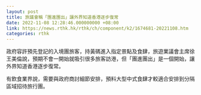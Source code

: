 ```yaml
---
layout: post
title: 旅議會稱「團進團出」讓外界知道香港逐步復常
date: 2022-11-08 12:28:46.000000000 +08:00
link: https://news.rthk.hk/rthk/ch/component/k2/1674681-20221108.htm
categories: rthk
---
```


政府容許預先登記的入境團旅客，持黃碼進入指定景點及食肆，旅遊業議會主席徐王美倫說，預期不會一開始就吸引很多旅客訪港，但「團進團出」是一個開始，讓外界知道香港逐步復常。

有飲食業界說，需要與政府商討細節安排，預料大型中式食肆才較適合安排到分隔區域招待旅行團。
